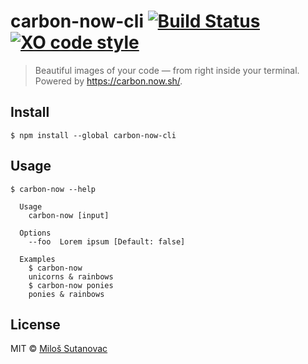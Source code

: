 # carbon-now-cli [![Build Status](https://travis-ci.org/mixn/carbon-now-cli.svg?branch=master)](https://travis-ci.org/mixn/carbon-now-cli) [![XO code style](https://img.shields.io/badge/code_style-XO-5ed9c7.svg)](https://github.com/xojs/xo)

> Beautiful images of your code — from right inside your terminal. Powered by https://carbon.now.sh/.

## Install

```
$ npm install --global carbon-now-cli
```

## Usage

```
$ carbon-now --help

  Usage
    carbon-now [input]

  Options
    --foo  Lorem ipsum [Default: false]

  Examples
    $ carbon-now
    unicorns & rainbows
    $ carbon-now ponies
    ponies & rainbows
```

## License

MIT © [Miloš Sutanovac](https://github.com/mixn)
